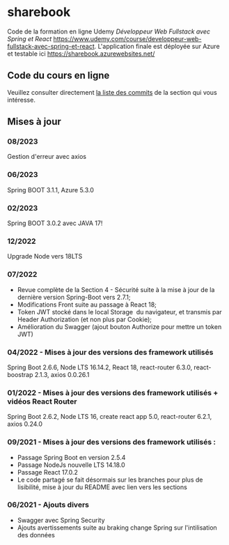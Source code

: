 # sharebook

Code de la formation en ligne Udemy *Développeur Web Fullstack avec Spring et React*
https://www.udemy.com/course/developpeur-web-fullstack-avec-spring-et-react.
L'application finale est déployée sur Azure et testable ici https://sharebook.azurewebsites.net/

## Code du cours en ligne

Veuillez consulter directement [la liste des commits](https://github.com/smaestri/sharebook/commits/main) de la section qui vous intéresse.

## Mises à jour

### 08/2023
Gestion d'erreur avec axios

### 06/2023
Spring BOOT 3.1.1, Azure 5.3.0

### 02/2023
Spring BOOT 3.0.2 avec JAVA 17!

### 12/2022 
Upgrade Node vers 18LTS

### 07/2022 
- Revue complète de la Section 4 - Sécurité suite à la mise à jour de la dernière version Spring-Boot vers 2.7.1;
- Modifications Front suite au passage à React 18;
- Token JWT stocké dans le local Storage  du navigateur, et transmis par Header Authorization (et non plus par Cookie);
- Amélioration du Swagger (ajout bouton Authorize pour mettre un token JWT)

### 04/2022 - Mises à jour des versions des framework utilisés
 Spring Boot 2.6.6, Node LTS 16.14.2, React 18, react-router 6.3.0, react-boostrap 2.1.3, axios 0.0.26.1

### 01/2022 - Mises à jour des versions des framework utilisés + vidéos React Router
 Spring Boot 2.6.2, Node LTS 16, create react app 5.0, react-router 6.2.1, axios 0.24.0

### 09/2021 - Mises à jour des versions des framework utilisés :
- Passage Spring Boot en version 2.5.4
- Passage NodeJs nouvelle LTS 14.18.0
- Passage React 17.0.2
- Le code partagé se fait désormais sur les branches pour plus de lisibilité, mise à jour du README avec lien vers les sections

### 06/2021 - Ajouts divers
- Swagger avec Spring Security
- Ajouts avertissements suite au braking change Spring sur l'intilisation des données
